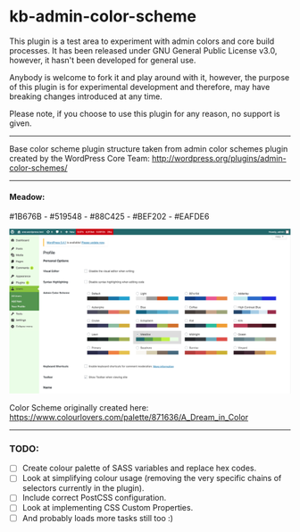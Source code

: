 # kb-admin-color-scheme

This plugin is a test area to experiment with admin colors and core build processes. It has been released under GNU General Public License v3.0, however, it hasn't been developed for general use. 

Anybody is welcome to fork it and play around with it, however, the purpose of this plugin is for experimental development and therefore, may have breaking changes introduced at any time.

Please note, if you choose to use this plugin for any reason, no support is given.

---------

Base color scheme plugin structure taken from admin color schemes plugin created by the WordPress Core Team: http://wordpress.org/plugins/admin-color-schemes/

---------

#### Meadow: 
#1B676B -  #519548 - #88C425 - #BEF202 - #EAFDE6

![Meadow Colour Scheme](screenshot.png)

Color Scheme originally created here: https://www.colourlovers.com/palette/871636/A_Dream_in_Color

---------

### TODO:

- [ ] Create colour palette of SASS variables and replace hex codes.
- [ ] Look at simplifying colour usage (removing the very specific chains of selectors currently in the plugin).
- [ ] Include correct PostCSS configuration.
- [ ] Look at implementing CSS Custom Properties.
- [ ] And probably loads more tasks still too :)